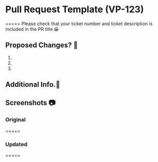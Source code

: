 # Pull Request Template (VP-123)
=====
Please check that your ticket number and ticket description is included in the PR title 😀


## Proposed Changes? 🤔
1. 
2. 
3. 

## Additional Info.🧐


## Screenshots 📷
 
### Original
=====


### Updated
=====
